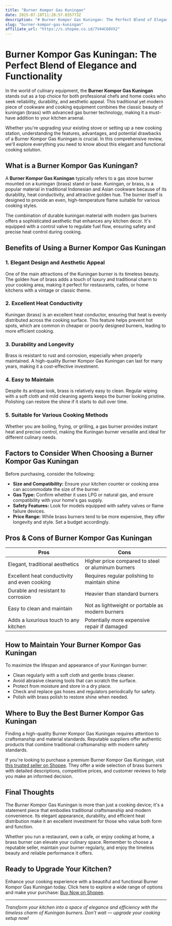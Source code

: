 ```yaml
---
title: "Burner Kompor Gas Kuningan"
date: 2025-07-18T11:28:57.035773Z
description: "# Burner Kompor Gas Kuningan: The Perfect Blend of Elegance and Functionality..."
slug: "burner-kompor-gas-kuningan"
affiliate_url: "https://s.shopee.co.id/7V44C68VX2"
---
```

# Burner Kompor Gas Kuningan: The Perfect Blend of Elegance and Functionality

In the world of culinary equipment, the **Burner Kompor Gas Kuningan** stands out as a top choice for both professional chefs and home cooks who seek reliability, durability, and aesthetic appeal. This traditional yet modern piece of cookware and cooking equipment combines the classic beauty of kuningan (brass) with advanced gas burner technology, making it a must-have addition to your kitchen arsenal.

Whether you're upgrading your existing stove or setting up a new cooking station, understanding the features, advantages, and potential drawbacks of a Burner Kompor Gas Kuningan is crucial. In this comprehensive review, we'll explore everything you need to know about this elegant and functional cooking solution.

## What is a Burner Kompor Gas Kuningan?

A **Burner Kompor Gas Kuningan** typically refers to a gas stove burner mounted on a kuningan (brass) stand or base. Kuningan, or brass, is a popular material in traditional Indonesian and Asian cookware because of its durability, heat conductivity, and attractive golden hue. The burner itself is designed to provide an even, high-temperature flame suitable for various cooking styles.

The combination of durable kuningan material with modern gas burners offers a sophisticated aesthetic that enhances any kitchen decor. It's equipped with a control valve to regulate fuel flow, ensuring safety and precise heat control during cooking.

## Benefits of Using a Burner Kompor Gas Kuningan

### 1. Elegant Design and Aesthetic Appeal

One of the main attractions of the Kuningan burner is its timeless beauty. The golden hue of brass adds a touch of luxury and traditional charm to your cooking area, making it perfect for restaurants, cafes, or home kitchens with a vintage or classic theme.

### 2. Excellent Heat Conductivity

Kuningan (brass) is an excellent heat conductor, ensuring that heat is evenly distributed across the cooking surface. This feature helps prevent hot spots, which are common in cheaper or poorly designed burners, leading to more efficient cooking.

### 3. Durability and Longevity

Brass is resistant to rust and corrosion, especially when properly maintained. A high-quality Burner Kompor Gas Kuningan can last for many years, making it a cost-effective investment.

### 4. Easy to Maintain

Despite its antique look, brass is relatively easy to clean. Regular wiping with a soft cloth and mild cleaning agents keeps the burner looking pristine. Polishing can restore the shine if it starts to dull over time.

### 5. Suitable for Various Cooking Methods

Whether you are boiling, frying, or grilling, a gas burner provides instant heat and precise control, making the Kuningan burner versatile and ideal for different culinary needs.

## Factors to Consider When Choosing a Burner Kompor Gas Kuningan

Before purchasing, consider the following:

- **Size and Compatibility:** Ensure your kitchen counter or cooking area can accommodate the size of the burner.
- **Gas Type:** Confirm whether it uses LPG or natural gas, and ensure compatibility with your home's gas supply.
- **Safety Features:** Look for models equipped with safety valves or flame failure devices.
- **Price Range:** While brass burners tend to be more expensive, they offer longevity and style. Set a budget accordingly.

## Pros & Cons of Burner Kompor Gas Kuningan

| Pros                                                  | Cons                                              |
|--------------------------------------------------------|---------------------------------------------------|
| Elegant, traditional aesthetics                       | Higher price compared to steel or aluminum burners |
| Excellent heat conductivity and even cooking          | Requires regular polishing to maintain shine   |
| Durable and resistant to corrosion                    | Heavier than standard burners                     |
| Easy to clean and maintain                            | Not as lightweight or portable as modern burners |
| Adds a luxurious touch to any kitchen                  | Potentially more expensive repair if damaged    |

## How to Maintain Your Burner Kompor Gas Kuningan

To maximize the lifespan and appearance of your Kuningan burner:

- Clean regularly with a soft cloth and gentle brass cleaner.
- Avoid abrasive cleaning tools that can scratch the surface.
- Protect from moisture and store in a dry place.
- Check and replace gas hoses and regulators periodically for safety.
- Polish with brass polish to restore shine when needed.

## Where to Buy the Best Burner Kompor Gas Kuningan

Finding a high-quality Burner Kompor Gas Kuningan requires attention to craftsmanship and material standards. Reputable suppliers offer authentic products that combine traditional craftsmanship with modern safety standards.

If you're looking to purchase a premium Burner Kompor Gas Kuningan, visit [this trusted seller on Shopee](https://s.shopee.co.id/7V44C68VX2). They offer a wide selection of brass burners with detailed descriptions, competitive prices, and customer reviews to help you make an informed decision.

## Final Thoughts

The Burner Kompor Gas Kuningan is more than just a cooking device; it's a statement piece that embodies traditional craftsmanship and modern convenience. Its elegant appearance, durability, and efficient heat distribution make it an excellent investment for those who value both form and function.

Whether you run a restaurant, own a cafe, or enjoy cooking at home, a brass burner can elevate your culinary space. Remember to choose a reputable seller, maintain your burner regularly, and enjoy the timeless beauty and reliable performance it offers.

## Ready to Upgrade Your Kitchen?

Enhance your cooking experience with a beautiful and functional Burner Kompor Gas Kuningan today. Click here to explore a wide range of options and make your purchase: [Buy Now on Shopee](https://s.shopee.co.id/7V44C68VX2).

---

*Transform your kitchen into a space of elegance and efficiency with the timeless charm of Kuningan burners. Don’t wait — upgrade your cooking setup now!*